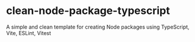 # clean-node-package-typescript
A simple and clean template for creating Node packages using TypeScript, Vite, ESLint, Vitest
